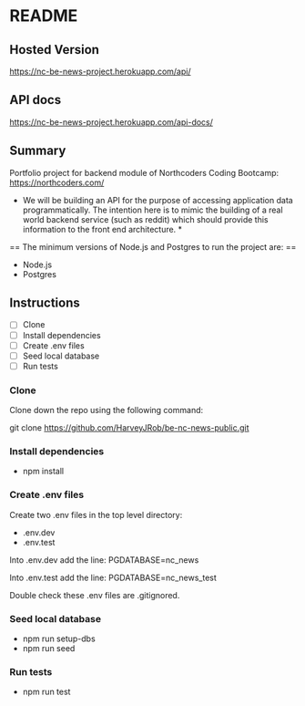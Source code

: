 # README

## Hosted Version

https://nc-be-news-project.herokuapp.com/api/

## API docs

https://nc-be-news-project.herokuapp.com/api-docs/

## Summary

Portfolio project for backend module of Northcoders Coding Bootcamp: https://northcoders.com/

- We will be building an API for the purpose of accessing application data programmatically. The intention here is to mimic the building of a real world backend service (such as reddit) which should provide this information to the front end architecture. \*

== The minimum versions of Node.js and Postgres to run the project are: ==

- Node.js
- Postgres

## Instructions

- [ ] Clone
- [ ] Install dependencies
- [ ] Create .env files
- [ ] Seed local database
- [ ] Run tests

### Clone

Clone down the repo using the following command:

git clone https://github.com/HarveyJRob/be-nc-news-public.git

### Install dependencies

- npm install

### Create .env files

Create two .env files in the top level directory:

- .env.dev
- .env.test

Into .env.dev add the line:
PGDATABASE=nc_news

Into .env.test add the line:
PGDATABASE=nc_news_test

Double check these .env files are .gitignored.

### Seed local database

- npm run setup-dbs
- npm run seed

### Run tests

- npm run test
